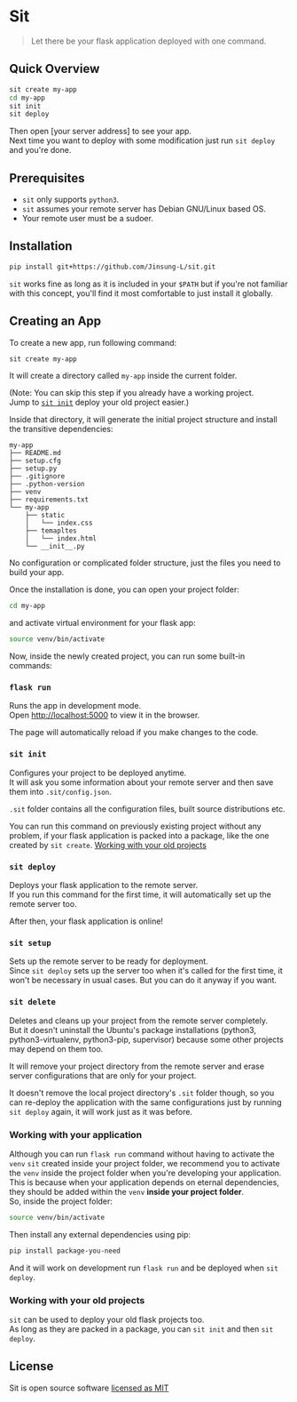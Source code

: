 # Sit

> Let there be your flask application deployed with one command.

## Quick Overview

```sh
sit create my-app
cd my-app
sit init
sit deploy
```

Then open [your server address] to see your app.<br />
Next time you want to deploy with some modification just run `sit deploy` and you're done.

## Prerequisites

* `sit` only supports `python3`.
* `sit` assumes your remote server has Debian GNU/Linux based OS.
* Your remote user must be a sudoer.

## Installation

```sh
pip install git+https://github.com/Jinsung-L/sit.git
```

`sit` works fine as long as it is included in your `$PATH` but if you're not familiar with this concept, you'll find it most comfortable to just install it globally.

## Creating an App

To create a new app, run following command:

```sh
sit create my-app
```

It will create a directory called `my-app` inside the current folder.

(Note: You can skip this step if you already have a working project.<br />
Jump to [`sit init`](#sit-init) deploy your old project easier.)


Inside that directory, it will generate the initial project structure and install the transitive dependencies:

```
my-app
├── README.md
├── setup.cfg
├── setup.py
├── .gitignore
├── .python-version
├── venv
├── requirements.txt
└── my-app
    ├── static
    │   └── index.css
    ├── temapltes
    │   └── index.html
    └── __init__.py
```

No configuration or complicated folder structure, just the files you need to build your app.

Once the installation is done, you can open your project folder:

```sh
cd my-app
```

and activate virtual environment for your flask app:

```sh
source venv/bin/activate
```

Now, inside the newly created project, you can run some built-in commands:

### `flask run`

Runs the app in development mode.<br />
Open [http://localhost:5000](http://localhost:5000) to view it in the browser.

The page will automatically reload if you make changes to the code.

### `sit init`

Configures your project to be deployed anytime.<br />
It will ask you some information about your remote server and then save them into `.sit/config.json`.

`.sit` folder contains all the configuration files, built source distributions etc.<br />

You can run this command on previously existing project without any problem, if your flask application is packed into a package, like the one created by `sit create`. [Working with your old projects](#working-with-your-old-projects)

### `sit deploy`

Deploys your flask application to the remote server.<br />
If you run this command for the first time, it will automatically set up the remote server too.

After then, your flask application is online!

### `sit setup`

Sets up the remote server to be ready for deployment.<br />
Since `sit deploy` sets up the server too when it's called for the first time, it won't be necessary in usual cases. But you can do it anyway if you want.

### `sit delete`

Deletes and cleans up your project from the remote server completely.<br />
But it doesn't uninstall the Ubuntu's package installations (python3, python3-virtualenv, python3-pip, supervisor) because some other projects may depend on them too.<br />

It will remove your project directory from the remote server and erase server configurations that are only for your project.

It doesn't remove the local project directory's `.sit` folder though, so you can re-deploy the application with the same configurations just by running `sit deploy` again, it will work just as it was before.


### Working with your application

Although you can run `flask run` command without having to activate the `venv` `sit` created inside your project folder, we recommend you to activate the `venv` inside the project folder when you're developing your application.<br />
This is because when your application depends on eternal dependencies, they should be added within the `venv` **inside your project folder**.<br /> So, inside the project folder:

```sh
source venv/bin/activate
```

Then install any external dependencies using pip:

```sh
pip install package-you-need
```

And it will work on development run `flask run` and be deployed when `sit deploy`.

### Working with your old projects

`sit` can be used to deploy your old flask projects too.<br />
As long as they are packed in a package, you can `sit init` and then `sit deploy`.


## License

Sit is open source software [licensed as MIT](https://github.com/Jinsung-L/sit/blob/master/LICENSE)
